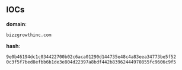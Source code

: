 
## IOCs

__domain__:

```text
bizzgrowthinc.com
```
__hash__:

```text
9e0b46194dc1c034422700b02c6aca01290d144735e48c4a83eea34773be5f52
0c3f5f7bed8efbb6b1de3e804d22397a8bdf442b83962444970855fc9606c9f5
```